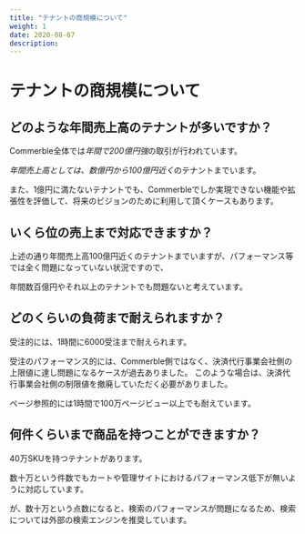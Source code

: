 ```yaml
---
title: "テナントの商規模について"
weight: 1
date: 2020-08-07
description: 
---
```


# テナントの商規模について

## どのような年間売上高のテナントが多いですか？

Commerble全体では*年間で200億円強*の取引が行われています。

*年間売上高としては、数億円から100億円近く*のテナントまでいます。

また、1億円に満たないテナントでも、Commerbleでしか実現できない機能や拡張性を評価して、将来のビジョンのために利用して頂くケースもあります。

## いくら位の売上まで対応できますか？

上述の通り年間売上高100億円近くのテナントまでいますが、パフォーマンス等では全く問題になっていない状況ですので、

年間数百億円やそれ以上のテナントでも問題ないと考えています。

## どのくらいの負荷まで耐えられますか？

受注的には、1時間に6000受注まで耐えられます。

受注のパフォーマンス的には、Commerble側ではなく、決済代行事業会社側の上限値に達し問題になるケースが過去ありました。
このような場合は、決済代行事業会社側の制限値を撤廃していただく必要がありました。

ページ参照的には1時間で100万ページビュー以上でも耐えています。

## 何件くらいまで商品を持つことができますか？

40万SKUを持つテナントがあります。

数十万という件数でもカートや管理サイトにおけるパフォーマンス低下が無いように対応しています。

が、数十万という点数になると、検索のパフォーマンスが問題になるため、検索については外部の検索エンジンを推奨しています。
